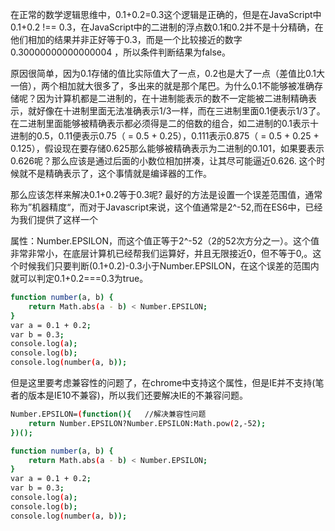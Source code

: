 在正常的数学逻辑思维中，0.1+0.2=0.3这个逻辑是正确的，但是在JavaScript中0.1+0.2 !== 0.3，在JavaScript中的二进制的浮点数0.1和0.2并不是十分精确，在他们相加的结果并非正好等于0.3，而是一个比较接近的数字 0.30000000000000004 ，所以条件判断结果为false。

原因很简单，因为0.1存储的值比实际值大了一点，0.2也是大了一点（差值比0.1大一倍），两个相加就大很多了，多出来的就是那个尾巴。为什么0.1不能够被准确存储呢？因为计算机都是二进制的，在十进制能表示的数不一定能被二进制精确表示，就好像在十进制里面无法准确表示1/3一样，而在三进制里面0.1便表示1/3了。在二进制里面能够被精确表示都必须得是二的倍数的组合，如二进制的0.1表示十进制的0.5，0.11便表示0.75（ = 0.5 + 0.25），0.111表示0.875（ = 0.5 + 0.25 + 0.125），假设现在要存储0.625那么能够被精确表示为二进制的0.101，如果要表示0.626呢？那么应该是通过后面的小数位相加拼凑，让其尽可能逼近0.626. 这个时候就不是精确表示了，这个事情就是编译器的工作。

那么应该怎样来解决0.1+0.2等于0.3呢? 最好的方法是设置一个误差范围值，通常称为”机器精度“，而对于Javascript来说，这个值通常是2^-52,而在ES6中，已经为我们提供了这样一个

属性：Number.EPSILON，而这个值正等于2^-52（2的52次方分之一）。这个值非常非常小，在底层计算机已经帮我们运算好，并且无限接近0，但不等于0,。这个时候我们只要判断(0.1+0.2)-0.3小于Number.EPSILON，在这个误差的范围内就可以判定0.1+0.2===0.3为true。

```sh
function number(a, b) {
    return Math.abs(a - b) < Number.EPSILON;
}
var a = 0.1 + 0.2;
var b = 0.3;
console.log(a);
console.log(b);
console.log(number(a, b));
```

但是这里要考虑兼容性的问题了，在chrome中支持这个属性，但是IE并不支持(笔者的版本是IE10不兼容)，所以我们还要解决IE的不兼容问题。

```sh
Number.EPSILON=(function(){   //解决兼容性问题
    return Number.EPSILON?Number.EPSILON:Math.pow(2,-52);
})();

function number(a, b) {
    return Math.abs(a - b) < Number.EPSILON;
}
var a = 0.1 + 0.2;
var b = 0.3;
console.log(a);
console.log(b);
console.log(number(a, b));
```